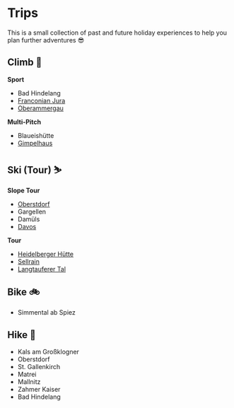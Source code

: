 # Trips

This is a small collection of past and future holiday experiences to help you plan further adventures 😎

## Climb 🧗

**Sport**

- Bad Hindelang
- [Franconian Jura](trips/2024_05_01_frankenjura.md)
- [Oberammergau](trips/2024_06_20_oberammergau.md)

**Multi-Pitch**

- Blaueishütte
- [Gimpelhaus](trips/2024_06_23_gimpelhaus.md)

## Ski (Tour) ⛷

**Slope Tour**

- [Oberstdorf](trips/2022_2023_oberstdorf.md)
- Gargellen
- Damüls
- [Davos](trips/2023_12_17_davos.md)

**Tour**

- [Heidelberger Hütte](trips/2023_12_26_heidelberger_huette.md)
- [Sellrain](trips/2024_03_02_sellrain.md)
- [Langtauferer Tal](trips/2024_03_23_langtauferer_tal.md)

## Bike 🚲

- Simmental ab Spiez

## Hike 🥾

- Kals am Großklogner
- Oberstdorf
- St. Gallenkirch
- Matrei
- Mallnitz
- Zahmer Kaiser
- Bad Hindelang
